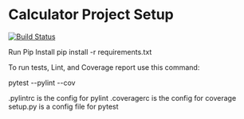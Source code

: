 # Calculator Project Setup
[![Build Status](https://app.travis-ci.com/rb225/calcnewupdate.svg?branch=part3)](https://app.travis-ci.com/rb225/calcnewupdate)

Run Pip Install
pip install -r requirements.txt

To run tests, Lint, and Coverage report use this command:

pytest  --pylint --cov

.pylintrc is the config for pylint
.coveragerc is the config for coverage
setup.py is a config file for pytest
